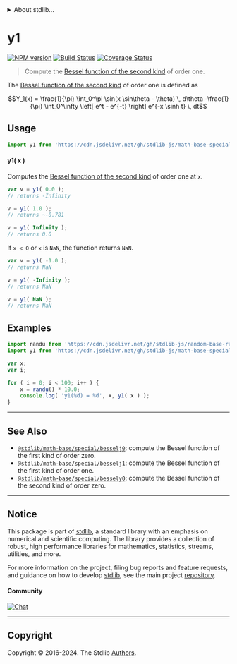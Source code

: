 <!--

@license Apache-2.0

Copyright (c) 2018 The Stdlib Authors.

Licensed under the Apache License, Version 2.0 (the "License");
you may not use this file except in compliance with the License.
You may obtain a copy of the License at

   http://www.apache.org/licenses/LICENSE-2.0

Unless required by applicable law or agreed to in writing, software
distributed under the License is distributed on an "AS IS" BASIS,
WITHOUT WARRANTIES OR CONDITIONS OF ANY KIND, either express or implied.
See the License for the specific language governing permissions and
limitations under the License.

-->


<details>
  <summary>
    About stdlib...
  </summary>
  <p>We believe in a future in which the web is a preferred environment for numerical computation. To help realize this future, we've built stdlib. stdlib is a standard library, with an emphasis on numerical and scientific computation, written in JavaScript (and C) for execution in browsers and in Node.js.</p>
  <p>The library is fully decomposable, being architected in such a way that you can swap out and mix and match APIs and functionality to cater to your exact preferences and use cases.</p>
  <p>When you use stdlib, you can be absolutely certain that you are using the most thorough, rigorous, well-written, studied, documented, tested, measured, and high-quality code out there.</p>
  <p>To join us in bringing numerical computing to the web, get started by checking us out on <a href="https://github.com/stdlib-js/stdlib">GitHub</a>, and please consider <a href="https://opencollective.com/stdlib">financially supporting stdlib</a>. We greatly appreciate your continued support!</p>
</details>

# y1

[![NPM version][npm-image]][npm-url] [![Build Status][test-image]][test-url] [![Coverage Status][coverage-image]][coverage-url] <!-- [![dependencies][dependencies-image]][dependencies-url] -->

> Compute the [Bessel function of the second kind][bessel-second-kind] of order one.

<section class="intro">

The [Bessel function of the second kind][bessel-second-kind] of order one is defined as

<!-- <equation class="equation" label="eq:bessel_second_kind_order_one" align="center" raw="Y_1(x) = \frac{1}{\pi} \int_0^\pi \sin(x \sin\theta - \theta) \, d\theta -\frac{1}{\pi} \int_0^\infty  \left[ e^t - e^{-t} \right]  e^{-x \sinh t} \, dt" alt="Bessel function of the second kind of order one"> -->

```math
Y_1(x) = \frac{1}{\pi} \int_0^\pi \sin(x \sin\theta - \theta) \, d\theta -\frac{1}{\pi} \int_0^\infty  \left[ e^t - e^{-t} \right]  e^{-x \sinh t} \, dt
```

<!-- <div class="equation" align="center" data-raw-text="Y_1(x) = \frac{1}{\pi} \int_0^\pi \sin(x \sin\theta - \theta) \, d\theta -\frac{1}{\pi} \int_0^\infty  \left[ e^t - e^{-t} \right]  e^{-x \sinh t} \, dt" data-equation="eq:bessel_second_kind_order_one">
    <img src="https://cdn.jsdelivr.net/gh/stdlib-js/stdlib@591cf9d5c3a0cd3c1ceec961e5c49d73a68374cb/lib/node_modules/@stdlib/math/base/special/bessely1/docs/img/equation_bessel_second_kind_order_one.svg" alt="Bessel function of the second kind of order one">
    <br>
</div> -->

<!-- </equation> -->

</section>

<!-- ./intro -->



<section class="usage">

## Usage

```javascript
import y1 from 'https://cdn.jsdelivr.net/gh/stdlib-js/math-base-special-bessely1@deno/mod.js';
```

#### y1( x )

Computes the [Bessel function of the second kind][bessel-second-kind] of order one at `x`.

```javascript
var v = y1( 0.0 );
// returns -Infinity

v = y1( 1.0 );
// returns ~-0.781

v = y1( Infinity );
// returns 0.0
```

If `x < 0` or `x` is `NaN`, the function returns `NaN`.

```javascript
var v = y1( -1.0 );
// returns NaN

v = y1( -Infinity );
// returns NaN

v = y1( NaN );
// returns NaN

```

</section>

<!-- /.usage -->

<section class="examples">

## Examples

<!-- eslint no-undef: "error" -->

```javascript
import randu from 'https://cdn.jsdelivr.net/gh/stdlib-js/random-base-randu@deno/mod.js';
import y1 from 'https://cdn.jsdelivr.net/gh/stdlib-js/math-base-special-bessely1@deno/mod.js';

var x;
var i;

for ( i = 0; i < 100; i++ ) {
    x = randu() * 10.0;
    console.log( 'y1(%d) = %d', x, y1( x ) );
}
```

</section>

<!-- /.examples -->

<!-- Section for related `stdlib` packages. Do not manually edit this section, as it is automatically populated. -->

<section class="related">

* * *

## See Also

-   <span class="package-name">[`@stdlib/math-base/special/besselj0`][@stdlib/math/base/special/besselj0]</span><span class="delimiter">: </span><span class="description">compute the Bessel function of the first kind of order zero.</span>
-   <span class="package-name">[`@stdlib/math-base/special/besselj1`][@stdlib/math/base/special/besselj1]</span><span class="delimiter">: </span><span class="description">compute the Bessel function of the first kind of order one.</span>
-   <span class="package-name">[`@stdlib/math-base/special/bessely0`][@stdlib/math/base/special/bessely0]</span><span class="delimiter">: </span><span class="description">compute the Bessel function of the second kind of order zero.</span>

</section>

<!-- /.related -->

<!-- Section for all links. Make sure to keep an empty line after the `section` element and another before the `/section` close. -->


<section class="main-repo" >

* * *

## Notice

This package is part of [stdlib][stdlib], a standard library with an emphasis on numerical and scientific computing. The library provides a collection of robust, high performance libraries for mathematics, statistics, streams, utilities, and more.

For more information on the project, filing bug reports and feature requests, and guidance on how to develop [stdlib][stdlib], see the main project [repository][stdlib].

#### Community

[![Chat][chat-image]][chat-url]

---

## Copyright

Copyright &copy; 2016-2024. The Stdlib [Authors][stdlib-authors].

</section>

<!-- /.stdlib -->

<!-- Section for all links. Make sure to keep an empty line after the `section` element and another before the `/section` close. -->

<section class="links">

[npm-image]: http://img.shields.io/npm/v/@stdlib/math-base-special-bessely1.svg
[npm-url]: https://npmjs.org/package/@stdlib/math-base-special-bessely1

[test-image]: https://github.com/stdlib-js/math-base-special-bessely1/actions/workflows/test.yml/badge.svg?branch=v0.2.2
[test-url]: https://github.com/stdlib-js/math-base-special-bessely1/actions/workflows/test.yml?query=branch:v0.2.2

[coverage-image]: https://img.shields.io/codecov/c/github/stdlib-js/math-base-special-bessely1/main.svg
[coverage-url]: https://codecov.io/github/stdlib-js/math-base-special-bessely1?branch=main

<!--

[dependencies-image]: https://img.shields.io/david/stdlib-js/math-base-special-bessely1.svg
[dependencies-url]: https://david-dm.org/stdlib-js/math-base-special-bessely1/main

-->

[chat-image]: https://img.shields.io/gitter/room/stdlib-js/stdlib.svg
[chat-url]: https://app.gitter.im/#/room/#stdlib-js_stdlib:gitter.im

[stdlib]: https://github.com/stdlib-js/stdlib

[stdlib-authors]: https://github.com/stdlib-js/stdlib/graphs/contributors

[umd]: https://github.com/umdjs/umd
[es-module]: https://developer.mozilla.org/en-US/docs/Web/JavaScript/Guide/Modules

[deno-url]: https://github.com/stdlib-js/math-base-special-bessely1/tree/deno
[deno-readme]: https://github.com/stdlib-js/math-base-special-bessely1/blob/deno/README.md
[umd-url]: https://github.com/stdlib-js/math-base-special-bessely1/tree/umd
[umd-readme]: https://github.com/stdlib-js/math-base-special-bessely1/blob/umd/README.md
[esm-url]: https://github.com/stdlib-js/math-base-special-bessely1/tree/esm
[esm-readme]: https://github.com/stdlib-js/math-base-special-bessely1/blob/esm/README.md
[branches-url]: https://github.com/stdlib-js/math-base-special-bessely1/blob/main/branches.md

[bessel-second-kind]: https://en.wikipedia.org/wiki/Bessel_function#Bessel_functions_of_the_second_kind:_Y.CE.B1

<!-- <related-links> -->

[@stdlib/math/base/special/besselj0]: https://github.com/stdlib-js/math-base-special-besselj0/tree/deno

[@stdlib/math/base/special/besselj1]: https://github.com/stdlib-js/math-base-special-besselj1/tree/deno

[@stdlib/math/base/special/bessely0]: https://github.com/stdlib-js/math-base-special-bessely0/tree/deno

<!-- </related-links> -->

</section>

<!-- /.links -->
